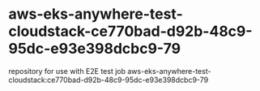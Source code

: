 # aws-eks-anywhere-test-cloudstack-ce770bad-d92b-48c9-95dc-e93e398dcbc9-79
repository for use with E2E test job aws-eks-anywhere-test-cloudstack:ce770bad-d92b-48c9-95dc-e93e398dcbc9-79
